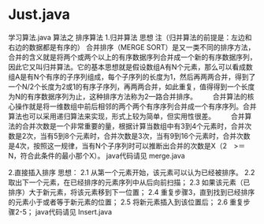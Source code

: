 # Just.java
学习算法.java
算法之  排序算法
1.归并算法
 思想  注（归并算法的前提是：左边和右边的数据都是有序的）
          合并排序（MERGE SORT）是又一类不同的排序方法，合并的含义就是将两个或两个以上的有序数据序列合并成一个新的有序数据序列，因此它又叫归并算法。它的基本思想就是假设数组A有N个元素，那么可以看成数组A是有N个有序的子序列组成，每个子序列的长度为1，然后再两两合并，得到了一个N/2个长度为2或1的有序子序列，再两两合并，如此重复，值得得到一个长度为N的有序数据序列为止，这种排序方法称为2—路合并排序。
  合并算法的核心操作就是将一维数组中前后相邻的两个两个有序序列合并成一个有序序列。合并算法也可以采用递归算法来实现，形式上较为简单，但实用性很差。
  合并算法的合并次数是一个非常重要的量，根据计算当数组中有3到4个元素时，合并次数是2次，当有5到8个元素时，合并次数是3次，当有9到16个元素时，合并次数是4次，按照这一规律，当有N个子序列时可以推断出合并的次数是X（2 >＝N，符合此条件的最小那个X）。
  java代码请见 merge.java
  
  2.直接插入排序
  思想：
 2.1   从第一个元素开始，该元素可以认为已经被排序。
 2.2   取出下一个元素，在已经排序的元素序列中从后向前扫描；
2.3    如果该元素（已排序）大于新元素，将该元素移到下一位置；
2.4    重复步骤3，直到找到已经排序的元素小于或者等于新元素的位置；
2.5    将新元素插入到该位置后；
2.6    重复步骤2-5；
java代码请见 Insert.java



